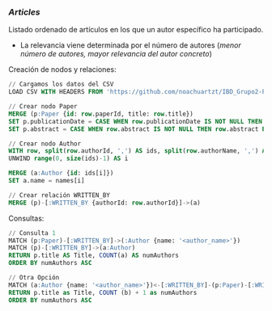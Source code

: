 ### ***Articles***
Listado ordenado de artículos en los que un autor específico ha participado.
- La relevancia viene determinada por el número de autores (_menor número de autores, mayor relevancia del autor concreto_)

Creación de nodos y relaciones:
````sql
// Cargamos los datos del CSV
LOAD CSV WITH HEADERS FROM 'https://github.com/noachuartzt/IBD_Grupo2-P2/raw/main/1-publications/csv/output.csv' AS row

// Crear nodo Paper
MERGE (p:Paper {id: row.paperId, title: row.title})
SET p.publicationDate = CASE WHEN row.publicationDate IS NOT NULL THEN row.publicationDate ELSE "Unknown" END
SET p.abstract = CASE WHEN row.abstract IS NOT NULL THEN row.abstract ELSE "Unknown" END

// Crear nodo Author
WITH row, split(row.authorId, ',') AS ids, split(row.authorName, ',') AS names, p
UNWIND range(0, size(ids)-1) AS i

MERGE (a:Author {id: ids[i]})
SET a.name = names[i]

// Crear relación WRITTEN_BY
MERGE (p)-[:WRITTEN_BY {authorId: row.authorId}]->(a)
````

Consultas:

````sql
// Consulta 1
MATCH (p:Paper)-[:WRITTEN_BY]->(:Author {name: '<author_name>'})
MATCH (p)-[:WRITTEN_BY]->(a:Author)
RETURN p.title AS Title, COUNT(a) AS numAuthors
ORDER BY numAuthors ASC
````
````sql
// Otra Opción
MATCH (a:Author {name: '<author_name>'})<-[:WRITTEN_BY]-(p:Paper)-[:WRITTEN_BY]->(b:Author) WHERE a <> b
RETURN p.title as Title, COUNT (b) + 1 as numAuthors
ORDER BY numAuthors ASC
````
